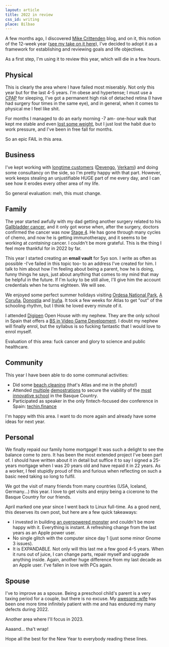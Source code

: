```yaml
---
layout: article
title: 2022 in review
css_id: writing
place: Bilbao
---
```

A few months ago, I discovered [Mike Crittenden](https://critter.blog/) blog, and on it, this notion of the 12-week year ([see my take on it here](/writing-on/life-framework)), I've decided to adopt it as a framework for establishing and reviewing goals and life objectives. 

As a first step, I'm using it to review this year, which will die in a few hours. 

## Physical 

This is clearly the area where I have failed most miserably. Not only this year but for the last 4-5 years. I'm obese and hypertense; I must use a [CPAP](https://www.wikiwand.com/en/Continuous_positive_airway_pressure) for sleeping, I've got a permanent high risk of detached retina (I have had surgery four times in the same eye), and in general, when it comes to physical me I feel like shit. 

For months I managed to do an early morning -7 am- one-hour walk that kept me stable and even [lost some weight](https://twitter.com/_aitor/status/1443480066453872646), but I just lost the habit due to work pressure, and I've been in free fall for months.

So an epic FAIL in this area.

## Business

I've kept working with [longtime customers](https://twitter.com/_aitor/status/1608058119539539969) ([Devengo](https://devengo.com/), [Verkami](https://www.verkami.com/)) and doing some consultancy on the side, so I'm pretty happy with that part. 
However, work keeps stealing an unjustifiable HUGE part of me every day, and I can see how it erodes every other area of my life.

So general evaluation: meh, this must change.

## Family

The year started awfully with my dad getting another surgery related to his [Gallbladder cancer](https://twitter.com/_aitor/status/1083405371308470272), and it only got worse when, after the surgery, doctors confirmed the cancer was now [Stage 4](https://twitter.com/_aitor/status/1525195876423151616). He has gone through many cycles of chemo, and now he is getting immunotherapy, and it seems to be working at _containing_ cancer. I couldn't be more grateful. This is the thing I feel more thankful for in 2022 by far.

This year I started creating an **email vault** for 5yo son. I write as often as possible -I've failed in this topic too- to an address I've created for him. I talk to him about how I'm feeling about being a parent, how he is doing, funny things he says, just about anything that comes to my mind that may be helpful in the future. If I'm lucky to be still alive, I'll give him the account credentials when he turns eighteen. We will see.

We enjoyed some perfect summer holidays visiting [Ordesa National Park](https://www.wikiwand.com/en/Ordesa_y_Monte_Perdido_National_Park), [A Coruña](https://www.wikiwand.com/en/A_Coru%C3%B1a), [Donostia](https://www.wikiwand.com/en/San_Sebasti%C3%A1n) and [Iruña](https://www.wikiwand.com/en/Pamplona). It took a few weeks for Atlas to get "out" of the schooling rhythm, but I think he loved every minute of it.

I attended [Digipen](https://www.digipen.es/) Open House with my nephew. They are the only school in Spain that offers a [BS in Video Game Development](https://www.digipen.es/academics/bs-in-computer-science-in-real-time-interactive-simulation). I doubt my nephew will finally enrol, but the syllabus is so fucking fantastic that I would love to enrol myself.

Evaluation of this area: fuck cancer and glory to science and public healthcare.

## Community

This year I have been able to do some communal activities: 

* Did some [beach cleaning](https://www.deia.eus/bizkaia/2022/10/31/cerca-300-voluntarios-retiran-residuos-6177328.html) (that's Atlas and me in the photo!)
* Attended [multiple](https://www.deia.eus/bizkaia/2022/12/29/familias-colegio-osotu-guenes-hablaran-6321202.html) [demostrations](https://www.deia.eus/bizkaia/2022/11/12/familias-colegio-osotu-vuelven-manifestarse-6221561.html) to secure the viability of the [most innovative school](https://osotu.org/) in the Basque Country.
* Participated as speaker in the only fintech-focused dev conference in Spain: [techin.finance](https://techin.finance/)

I'm happy with this area. I want to do more again and already have some ideas for next year.

## Personal

We finally repaid our family home mortgage! It was such a delight to see the balance come to zero. It has been the most extended project I've been part of. I should have written about it in detail but suffice it to say I signed a 25-years mortgage when I was 20 years old and have repaid it in 22 years. As a worker, I feel stupidly proud of this and furious when reflecting on such a basic need taking so long to fulfil.

We got the visit of many friends from many countries (USA, Iceland, Germany...) this year. I love to get visits and enjoy being a cicerone to the Basque Country for our friends.

April marked one year since I went back to Linux full-time. As a good nerd, this deserves its own post, but here are a few quick takeaways: 

* I invested in building [an overpowered monster](https://pcpartpicker.com/user/_aitor/saved/8vkz6h) and couldn't be more happy with it. Everything is instant. A refreshing change from the last years as an Apple power user. 
* No single glitch with the computer since day 1 (just some minor Gnome 3 issues).
* It is EXPANDABLE. Not only will this last me a few good 4-5 years. When it runs out of juice, I can change parts, repair myself and upgrade anything inside. Again, another huge difference from my last decade as an Apple user. I've fallen in love with PCs again. 


## Spouse

I've to improve as a spouse. Being a preschool child's parent is a very taxing period for a couple, but there is no excuse. My [awesome wife](http://aitor.is/loving-bego/) has been one more time infinitely patient with me and has endured my many defects during 2022. 

Another area where I'll focus in 2023. 


Aaaand... tha't wrap! 

Hope all the best for the New Year to everybody reading these lines. 
